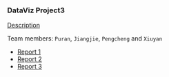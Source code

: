 ### DataViz Project3

[Description](project3.pdf)

Team members: `Puran`, `Jiangjie`, `Pengcheng` and `Xiuyan`

- [Report 1](reports/Project3_Report1.pdf)
- [Report 2](reports/Project3_Report2.pdf)
- [Report 3](reports/Project3_Report3.pdf)


